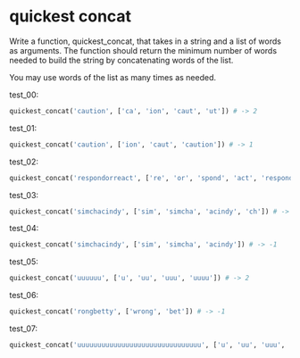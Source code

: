 # quickest concat

Write a function, quickest_concat, that takes in a string and a list of words as arguments.
The function should return the minimum number of words needed to build the string by concatenating words of the list.

You may use words of the list as many times as needed.

test_00:
```py
quickest_concat('caution', ['ca', 'ion', 'caut', 'ut']) # -> 2
```

test_01:
```py
quickest_concat('caution', ['ion', 'caut', 'caution']) # -> 1
```

test_02:
```py
quickest_concat('respondorreact', ['re', 'or', 'spond', 'act', 'respond']) # -> 4
```

test_03:
```py
quickest_concat('simchacindy', ['sim', 'simcha', 'acindy', 'ch']) # -> 3
```

test_04:
```py
quickest_concat('simchacindy', ['sim', 'simcha', 'acindy']) # -> -1
```

test_05:
```py
quickest_concat('uuuuuu', ['u', 'uu', 'uuu', 'uuuu']) # -> 2
```

test_06:
```py
quickest_concat('rongbetty', ['wrong', 'bet']) # -> -1
```

test_07:
```py
quickest_concat('uuuuuuuuuuuuuuuuuuuuuuuuuuuuuuu', ['u', 'uu', 'uuu', 'uuuu', 'uuuuu']) # -> 7
```
